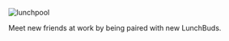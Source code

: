 ![lunchpool](https://user-images.githubusercontent.com/11463275/48664367-8fd06680-ea6b-11e8-9c91-d0a5ead90114.png)

Meet new friends at work by being paired with new LunchBuds.

